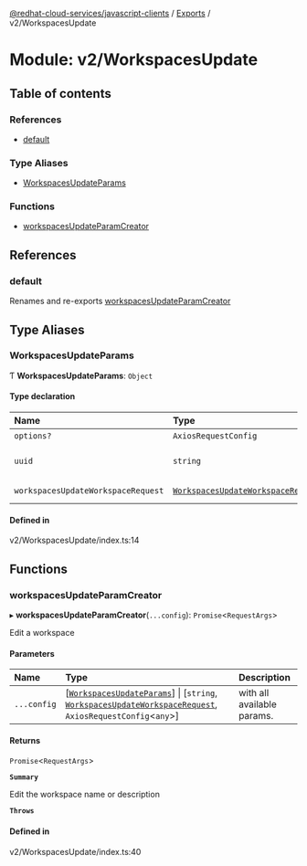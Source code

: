 [@redhat-cloud-services/javascript-clients](../README.md) / [Exports](../modules.md) / v2/WorkspacesUpdate

# Module: v2/WorkspacesUpdate

## Table of contents

### References

- [default](v2_WorkspacesUpdate.md#default)

### Type Aliases

- [WorkspacesUpdateParams](v2_WorkspacesUpdate.md#workspacesupdateparams)

### Functions

- [workspacesUpdateParamCreator](v2_WorkspacesUpdate.md#workspacesupdateparamcreator)

## References

### default

Renames and re-exports [workspacesUpdateParamCreator](v2_WorkspacesUpdate.md#workspacesupdateparamcreator)

## Type Aliases

### WorkspacesUpdateParams

Ƭ **WorkspacesUpdateParams**: `Object`

#### Type declaration

| Name | Type | Description |
| :------ | :------ | :------ |
| `options?` | `AxiosRequestConfig` | - |
| `uuid` | `string` | Unique identification **`Memberof`** WorkspacesUpdateApi |
| `workspacesUpdateWorkspaceRequest` | [`WorkspacesUpdateWorkspaceRequest`](../interfaces/v2_types.WorkspacesUpdateWorkspaceRequest.md) | **`Memberof`** WorkspacesUpdateApi |

#### Defined in

v2/WorkspacesUpdate/index.ts:14

## Functions

### workspacesUpdateParamCreator

▸ **workspacesUpdateParamCreator**(`...config`): `Promise`\<`RequestArgs`\>

Edit a workspace

#### Parameters

| Name | Type | Description |
| :------ | :------ | :------ |
| `...config` | [[`WorkspacesUpdateParams`](v2_WorkspacesUpdate.md#workspacesupdateparams)] \| [`string`, [`WorkspacesUpdateWorkspaceRequest`](../interfaces/v2_types.WorkspacesUpdateWorkspaceRequest.md), `AxiosRequestConfig`\<`any`\>] | with all available params. |

#### Returns

`Promise`\<`RequestArgs`\>

**`Summary`**

Edit the workspace name or description

**`Throws`**

#### Defined in

v2/WorkspacesUpdate/index.ts:40
